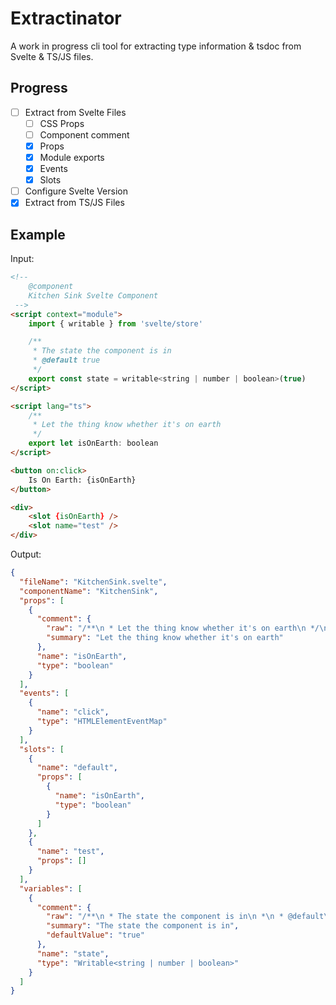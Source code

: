 # Extractinator

A work in progress cli tool for extracting type information & tsdoc from Svelte & TS/JS files.

## Progress

- [ ] Extract from Svelte Files
    - [ ] CSS Props
    - [ ] Component comment
    - [x] Props
    - [x] Module exports
    - [x] Events
    - [x] Slots
- [ ] Configure Svelte Version
- [x] Extract from TS/JS Files

## Example

Input:

```html
<!-- 
	@component
	Kitchen Sink Svelte Component
 -->
<script context="module">
	import { writable } from 'svelte/store'

	/**
	 * The state the component is in
	 * @default true
	 */
	export const state = writable<string | number | boolean>(true)
</script>

<script lang="ts">
	/**
	 * Let the thing know whether it's on earth
	 */
	export let isOnEarth: boolean
</script>

<button on:click>
	Is On Earth: {isOnEarth}
</button>

<div>
	<slot {isOnEarth} />
	<slot name="test" />
</div>
```

Output:

```json
{
  "fileName": "KitchenSink.svelte",
  "componentName": "KitchenSink",
  "props": [
    {
      "comment": {
        "raw": "/**\n * Let the thing know whether it's on earth\n */\n",
        "summary": "Let the thing know whether it's on earth"
      },
      "name": "isOnEarth",
      "type": "boolean"
    }
  ],
  "events": [
    {
      "name": "click",
      "type": "HTMLElementEventMap"
    }
  ],
  "slots": [
    {
      "name": "default",
      "props": [
        {
          "name": "isOnEarth",
          "type": "boolean"
        }
      ]
    },
    {
      "name": "test",
      "props": []
    }
  ],
  "variables": [
    {
      "comment": {
        "raw": "/**\n * The state the component is in\n *\n * @default\n *\n * true\n */\n",
        "summary": "The state the component is in",
        "defaultValue": "true"
      },
      "name": "state",
      "type": "Writable<string | number | boolean>"
    }
  ]
}
```